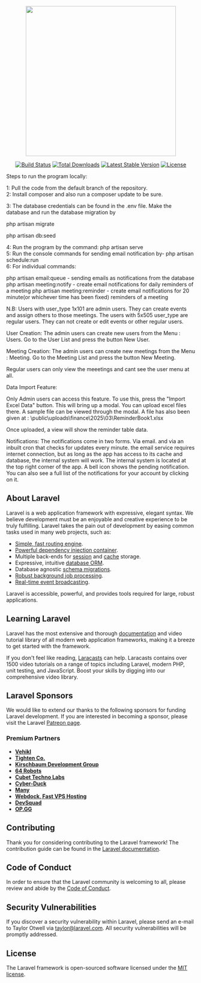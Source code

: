 <p align="center"><a href="https://laravel.com" target="_blank"><img src="https://raw.githubusercontent.com/laravel/art/master/logo-lockup/5%20SVG/2%20CMYK/1%20Full%20Color/laravel-logolockup-cmyk-red.svg" width="400"></a></p>

<p align="center">
<a href="https://travis-ci.org/laravel/framework"><img src="https://travis-ci.org/laravel/framework.svg" alt="Build Status"></a>
<a href="https://packagist.org/packages/laravel/framework"><img src="https://poser.pugx.org/laravel/framework/d/total.svg" alt="Total Downloads"></a>
<a href="https://packagist.org/packages/laravel/framework"><img src="https://poser.pugx.org/laravel/framework/v/stable.svg" alt="Latest Stable Version"></a>
<a href="https://packagist.org/packages/laravel/framework"><img src="https://poser.pugx.org/laravel/framework/license.svg" alt="License"></a>
</p>



Steps to run the program locally:

1: Pull the code from the default branch of the repository. <br>
2: Install composer and also run a composer update to be sure. <br>

3: The database credentials can be found in the .env file. Make the database and run the database migration by

php artisan migrate

php artisan db:seed

4: Run the program by the command: php artisan serve <br>
5: Run the console commands for sending email notification by- php artisan schedule:run <br>
6: For individual commands:

php artisan email:queue  - sending emails as notifications from the database
php artisan meeting:notify - create email notifications for daily reminders of a meeting
php artisan meeting:reminder - create email notifications for 20 minute(or whichever time has been fixed) reminders of a meeting

N.B: Users with user_type 1x101 are admin users. They can create events and assign others to those meetings. The users with 5x505 user_type are regular users. They can not create or edit events or other regular users. 

User Creation: The admin users can create new users from the Menu : Users. Go to the User List and press the button New User.

Meeting Creation: The admin users can create new meetings from the Menu : Meeting. Go to the Meeting List and press the button New Meeting.

Regular users can only view the meeetings and cant see the user menu at all.

Data Import Feature: <br>

Only Admin users can access this feature. To use this, press the "Import Excel Data" button. This will bring up a modal. You can upload excel files there. A sample file can be viewed through the modal. A file has also been given at : \public\uploads\finance\2025\03\ReminderBook1.xlsx

Once uploaded, a view will show the reminder table data.

Notifications: The notifications come in two forms. Via email. and via an inbuilt cron that checks for updates every minute. the email service requires internet connection, but as long as the app has access to its cache and database, the internal system will work. The internal system is located at the top right corner of the app. A bell icon shows the pending notification. You can also see a full list of the notifications for your account by clicking on it.

## About Laravel

Laravel is a web application framework with expressive, elegant syntax. We believe development must be an enjoyable and creative experience to be truly fulfilling. Laravel takes the pain out of development by easing common tasks used in many web projects, such as:

- [Simple, fast routing engine](https://laravel.com/docs/routing).
- [Powerful dependency injection container](https://laravel.com/docs/container).
- Multiple back-ends for [session](https://laravel.com/docs/session) and [cache](https://laravel.com/docs/cache) storage.
- Expressive, intuitive [database ORM](https://laravel.com/docs/eloquent).
- Database agnostic [schema migrations](https://laravel.com/docs/migrations).
- [Robust background job processing](https://laravel.com/docs/queues).
- [Real-time event broadcasting](https://laravel.com/docs/broadcasting).

Laravel is accessible, powerful, and provides tools required for large, robust applications.

## Learning Laravel

Laravel has the most extensive and thorough [documentation](https://laravel.com/docs) and video tutorial library of all modern web application frameworks, making it a breeze to get started with the framework.

If you don't feel like reading, [Laracasts](https://laracasts.com) can help. Laracasts contains over 1500 video tutorials on a range of topics including Laravel, modern PHP, unit testing, and JavaScript. Boost your skills by digging into our comprehensive video library.

## Laravel Sponsors

We would like to extend our thanks to the following sponsors for funding Laravel development. If you are interested in becoming a sponsor, please visit the Laravel [Patreon page](https://patreon.com/taylorotwell).

### Premium Partners

- **[Vehikl](https://vehikl.com/)**
- **[Tighten Co.](https://tighten.co)**
- **[Kirschbaum Development Group](https://kirschbaumdevelopment.com)**
- **[64 Robots](https://64robots.com)**
- **[Cubet Techno Labs](https://cubettech.com)**
- **[Cyber-Duck](https://cyber-duck.co.uk)**
- **[Many](https://www.many.co.uk)**
- **[Webdock, Fast VPS Hosting](https://www.webdock.io/en)**
- **[DevSquad](https://devsquad.com)**
- **[OP.GG](https://op.gg)**

## Contributing

Thank you for considering contributing to the Laravel framework! The contribution guide can be found in the [Laravel documentation](https://laravel.com/docs/contributions).

## Code of Conduct

In order to ensure that the Laravel community is welcoming to all, please review and abide by the [Code of Conduct](https://laravel.com/docs/contributions#code-of-conduct).

## Security Vulnerabilities

If you discover a security vulnerability within Laravel, please send an e-mail to Taylor Otwell via [taylor@laravel.com](mailto:taylor@laravel.com). All security vulnerabilities will be promptly addressed.

## License

The Laravel framework is open-sourced software licensed under the [MIT license](https://opensource.org/licenses/MIT).

